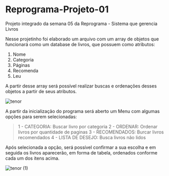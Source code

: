 # Reprograma-Projeto-01
Projeto integrado da semana 05 da Reprograma - Sistema que gerencia Livros

Nesse projetinho foi elaborado um arquivo com um array de objetos que funcionará como um database de livros, que possuem como atributos:

1. Nome
2. Categoria
3. Páginas
4. Recomenda
5. Leu

A partir desse array será possível realizar buscas e ordenações desses objetos a partir de seus atributos.

![tenor](https://user-images.githubusercontent.com/83047619/165827234-9f070d42-9dd5-435f-ace2-417783ce2e8f.gif)

A partir da inicialização do programa será aberto um Menu com algumas opções para serem selecionadas:

> 1 - CATEGORIA: Buscar livro por categoria
> 2 - ORDENAR: Ordenar livros por quantidade de paginas
> 3 - RECOMENDADOS: Burcar livros recomendados
> 4 - LISTA DE DESEJO: Busca livros não lidos

Após selecionada a opção, será possível confirmar a sua escolha e em seguida os livros aparecerão, em forma de tabela, ordenados conforme cada um dos itens acima.

![tenor (1)](https://user-images.githubusercontent.com/83047619/165828459-c9f1b269-3504-4fd7-8114-1dbf3520cf3f.gif)


